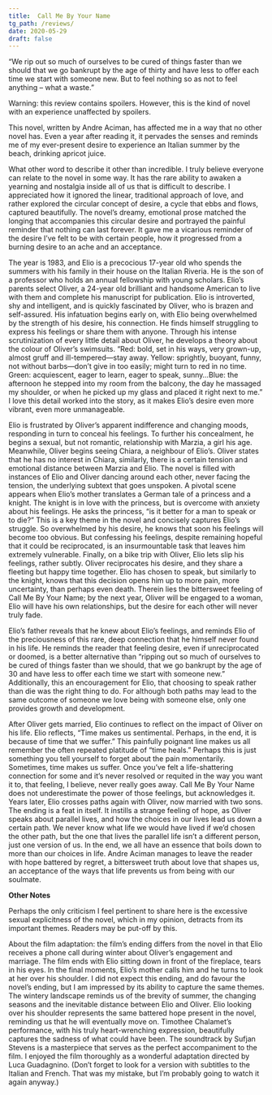 ```yaml
---
title:  Call Me By Your Name  
tg_path: /reviews/
date: 2020-05-29
draft: false
---
```

“We rip out so much of ourselves to be cured of things faster than we should that we go bankrupt by the age of thirty and have less to offer each time we start with someone new. But to feel nothing so as not to feel anything – what a waste.”

Warning: this review contains spoilers. However, this is the kind of novel with an experience unaffected by spoilers.

This novel, written by Andre Aciman, has affected me in a way that no other novel has. Even a year after reading it, it pervades the senses and reminds me of my ever-present desire to experience an Italian summer by the beach, drinking apricot juice.

What other word to describe it other than incredible. I truly believe everyone can relate to the novel in some way. It has the rare ability to awaken a yearning and nostalgia inside all of us that is difficult to describe. I appreciated how it ignored the linear, traditional approach of love, and rather explored the circular concept of desire, a cycle that ebbs and flows, captured beautifully. The novel’s dreamy, emotional prose matched the longing that accompanies this circular desire and portrayed the painful reminder that nothing can last forever. It gave me a vicarious reminder of the desire I’ve felt to be with certain people, how it progressed from a burning desire to an ache and an acceptance.

The year is 1983, and Elio is a precocious 17-year old who spends the summers with his family in their house on the Italian Riveria. He is the son of a professor who holds an annual fellowship with young scholars. Elio’s parents select Oliver, a 24-year old brilliant and handsome American to live with them and complete his manuscript for publication. Elio is introverted, shy and intelligent, and is quickly fascinated by Oliver, who is brazen and self-assured. His infatuation begins early on, with Elio being overwhelmed by the strength of his desire, his connection. He finds himself struggling to express his feelings or share them with anyone. Through his intense scrutinization of every little detail about Oliver, he develops a theory about the colour of Oliver’s swimsuits. “Red: bold, set in his ways, very grown-up, almost gruff and ill-tempered—stay away. Yellow: sprightly, buoyant, funny, not without barbs—don’t give in too easily; might turn to red in no time. Green: acquiescent, eager to learn, eager to speak, sunny…Blue: the afternoon he stepped into my room from the balcony, the day he massaged my shoulder, or when he picked up my glass and placed it right next to me.” I love this detail worked into the story, as it makes Elio’s desire even more vibrant, even more unmanageable.

Elio is frustrated by Oliver’s apparent indifference and changing moods, responding in turn to conceal his feelings. To further his concealment, he begins a sexual, but not romantic, relationship with Marzia, a girl his age. Meanwhile, Oliver begins seeing Chiara, a neighbour of Elio’s. Oliver states that he has no interest in Chiara, similarly, there is a certain tension and emotional distance between Marzia and Elio. The novel is filled with instances of Elio and Oliver dancing around each other, never facing the tension, the underlying subtext that goes unspoken. A pivotal scene appears when Elio’s mother translates a German tale of a princess and a knight. The knight is in love with the princess, but is overcome with anxiety about his feelings. He asks the princess, “is it better for a man to speak or to die?” This is a key theme in the novel and concisely captures Elio’s struggle. So overwhelmed by his desire, he knows that soon his feelings will become too obvious. But confessing his feelings, despite remaining hopeful that it could be reciprocated, is an insurmountable task that leaves him extremely vulnerable. Finally, on a bike trip with Oliver, Elio lets slip his feelings, rather subtly. Oliver reciprocates his desire, and they share a fleeting but happy time together. Elio has chosen to speak, but similarly to the knight, knows that this decision opens him up to more pain, more uncertainty, than perhaps even death. Therein lies the bittersweet feeling of Call Me By Your Name; by the next year, Oliver will be engaged to a woman, Elio will have his own relationships, but the desire for each other will never truly fade.

Elio’s father reveals that he knew about Elio’s feelings, and reminds Elio of the preciousness of this rare, deep connection that he himself never found in his life. He reminds the reader that feeling desire, even if unreciprocated or doomed, is a better alternative than “ripping out so much of ourselves to be cured of things faster than we should, that we go bankrupt by the age of 30 and have less to offer each time we start with someone new.” Additionally, this an encouragement for Elio, that choosing to speak rather than die was the right thing to do. For although both paths may lead to the same outcome of someone we love being with someone else, only one provides growth and development.

After Oliver gets married, Elio continues to reflect on the impact of Oliver on his life. Elio reflects, “Time makes us sentimental. Perhaps, in the end, it is because of time that we suffer.” This painfully poignant line makes us all remember the often repeated platitude of “time heals.” Perhaps this is just something you tell yourself to forget about the pain momentarily. Sometimes, time makes us suffer. Once you’ve felt a life-shattering connection for some and it’s never resolved or requited in the way you want it to, that feeling, I believe, never really goes away. Call Me By Your Name does not underestimate the power of those feelings, but acknowledges it. Years later, Elio crosses paths again with Oliver, now married with two sons. The ending is a feat in itself. It instills a strange feeling of hope, as Oliver speaks about parallel lives, and how the choices in our lives lead us down a certain path. We never know what life we would have lived if we’d chosen the other path, but the one that lives the parallel life isn’t a different person, just one version of us. In the end, we all have an essence that boils down to more than our choices in life. Andre Aciman manages to leave the reader with hope battered by regret, a bittersweet truth about love that shapes us, an acceptance of the ways that life prevents us from being with our soulmate.

**Other Notes**

Perhaps the only criticism I feel pertinent to share here is the excessive sexual explicitness of the novel, which in my opinion, detracts from its important themes. Readers may be put-off by this.

About the film adaptation: the film’s ending differs from the novel in that Elio receives a phone call during winter about Oliver’s engagement and marriage. The film ends with Elio sitting down in front of the fireplace, tears in his eyes. In the final moments, Elio’s mother calls him and he turns to look at her over his shoulder. I did not expect this ending, and do favour the novel’s ending, but I am impressed by its ability to capture the same themes. The wintery landscape reminds us of the brevity of summer, the changing seasons and the inevitable distance between Elio and Oliver. Elio looking over his shoulder represents the same battered hope present in the novel, reminding us that he will eventually move on. Timothee Chalamet’s performance, with his truly heart-wrenching expression, beautifully captures the sadness of what could have been. The soundtrack by Sufjan Stevens is a masterpiece that serves as the perfect accompaniment to the film. I enjoyed the film thoroughly as a wonderful adaptation directed by Luca Guadagnino. (Don’t forget to look for a version with subtitles to the Italian and French. That was my mistake, but I’m probably going to watch it again anyway.)
